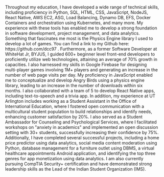 <p> Throughout my education, I have developed a wide range of technical skills, including proficiency in Python, SQL, HTML, CSS, JavaScript, NodeJS, React Native, AWS EC2, ASG, Load Balancing, Dynamo DB, EFS, Docker Containers and orchestration using Kubernetes, and many more. My experience with these tools has enabled me to develop a strong foundation in software development, project management, and data analytics.
	Something that fascinates me most is the Physics Engine library I used to develop a lot of games. You can find a link to my Github here: https://github.com/dcc97 . Furthermore, as a former Software Developer at WhiteHat Jr, BYJUS, I guided 600+ beginner level front-end developers to proficiently utilize web technologies, attaining an average of 70% growth in capacities. I also harnessed my skills in Google Firebase for designing multi-player games involving 1M+ players and generating an increase in the number of web page visits per day. My proficiency in JavaScript enabled me to conceptualize and develop Angry Birds using a physics engine library, leading to an increase in the number of downloads within six months. I also collaborated with a team of 5 to develop React Native apps, including text-to-speech and a trivia app.
	In addition, my experience at UT Arlington includes working as a Student Assistant in the Office of International Education, where I fostered open communication with a multicultural student population to build relationships and identify needs, enhancing customer satisfaction by 20%. I also served as a Student Ambassador for Counseling and Psychological Services, where I facilitated workshops on "anxiety in academics" and implemented an open discussion setting with 30+ students, successfully increasing their confidence by 75%.
	Additionally, I have completed several successful projects, including a home price predictor using data analytics, social media content moderation using Python, database management for a furniture outlet using DBMS, a virtual healthcare appointments Android application, and identifying the top three genres for app monetization using data analytics. I am also currently pursuing CompTIA Security+ certification and have demonstrated strong leadership skills as the Lead of the Indian Student Organization (IMS). </p>
